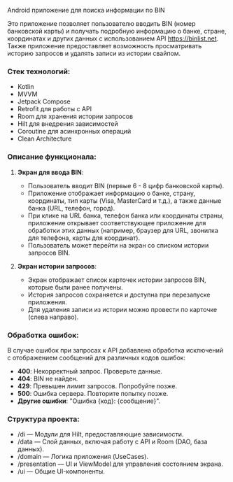 Android приложение для поиска информации по BIN

Это приложение позволяет пользователю вводить BIN (номер банковской карты) и получать подробную информацию о банке, стране, координатах и других данных с использованием 
API https://binlist.net. Также приложение предоставляет возможность просматривать историю запросов и удалять записи из истории свайпом.

### Стек технологий:
* Kotlin
* MVVM
* Jetpack Compose
* Retrofit для работы с API
* Room для хранения истории запросов
* Hilt для внедрения зависимостей
* Coroutine для асинхронных операций
* Clean Architecture

### Описание функционала:
1. **Экран для ввода BIN**:
    - Пользователь вводит BIN (первые 6 - 8 цифр банковской карты).
    - Приложение отображает информацию о банке, страну, координаты, тип карты (Visa, MasterCard и т.д.), а также данные банка (URL, телефон, город).
    - При клике на URL банка, телефон банка или координаты страны, приложение открывает соответствующее приложение для обработки этих данных (например, браузер для URL, звонилка для телефона, карты для координат).
    - Пользователь может перейти на экран со списком истории запросов BIN.

2. **Экран истории запросов**:
    - Экран отображает список карточек истории запросов BIN, которые были ранее получены.
    - История запросов сохраняется и доступна при перезапуске приложения.
    - Для удаления записи из истории можно провести по карточке (слева направо).

### Обработка ошибок:
В случае ошибок при запросах к API добавлена обработка исключений с отображением сообщений для различных кодов ошибок:
- **400**: Некорректный запрос. Проверьте данные.
- **404**: BIN не найден.
- **429**: Превышен лимит запросов. Попробуйте позже.
- **500**: Ошибка сервера. Повторите попытку позже.
- **Другие ошибки**: "Ошибка {код}: {сообщение}".

### Структура проекта:
* /di — Модули для Hilt, предоставляющие зависимости.
* /data — Слой данных, включая работу с API и Room (DAO, база данных).
* /domain — Логика приложения (UseCases).
* /presentation — UI и ViewModel для управления состоянием экрана.
* /ui — Общие UI-компоненты.